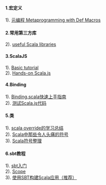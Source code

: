 #### 1.宏定义
1). [元编程 Metaprogramming with Def Macros](http://www.cnblogs.com/tiger-xc/p/6112143.html)  
#### 2.常用第三方库
2). [useful Scala libraries](https://github.com/lauris/awesome-scala#reactive-web-frameworks)  
#### 3.ScalaJS
1). [Basic tutorial](http://www.scala-js.org/tutorial/basic/)  
2). [Hands-on Scala.js](http://www.lihaoyi.com/hands-on-scala-js/#IntrotoScala.js)  
#### 4.Binding
1). [Binding.scala快速上手指南](https://github.com/ThoughtWorksInc/Binding.scala/wiki/Binding.scala%E5%BF%AB%E9%80%9F%E4%B8%8A%E6%89%8B%E6%8C%87%E5%8D%97)  
2). [测试Scala.js代码](http://www.scala-js.org/libraries/testing.html)  
#### 5.类
1). [scala override的学习总结](https://my.oschina.net/aiguozhe/blog/39934)  
2). [Scala中那些令人头痛的符号](http://blog.csdn.net/bobozhengsir/article/details/13023023)  
3). [Scala符号整理](http://www.jianshu.com/p/87133158d60a)  
#### 6.sbt教程
1). [sbt入门](http://www.scala-sbt.org/0.13/docs/zh-cn/)  
2). [Scope](http://www.scala-sbt.org/0.13/docs/zh-cn/Scopes.html)  
3). [使用SBT构建Scala应用（推荐）](https://github.com/CSUG/real_world_scala/blob/master/02_sbt.markdown)  